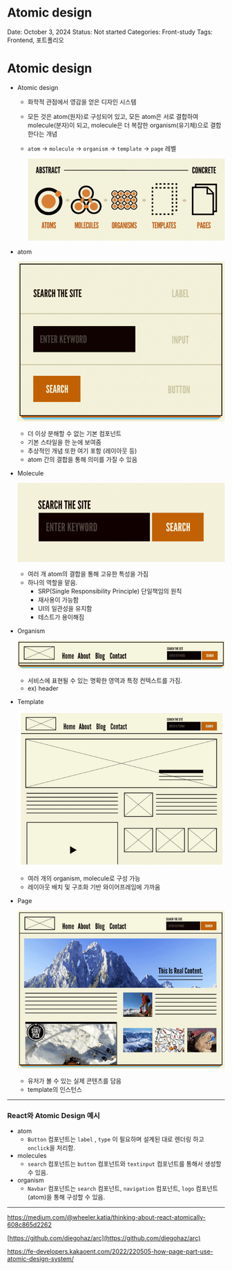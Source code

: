 # Atomic design

Date: October 3, 2024
Status: Not started
Categories: Front-study
Tags: Frontend, 포트폴리오

# Atomic design

- Atomic design
    - 화학적 관점에서 영감을 얻은 디자인 시스템
    - 모든 것은 atom(원자)로 구성되어 있고, 모든 atom은 서로 결합하여 molecule(분자)이 되고, molecule은 더 복잡한 organism(유기체)으로 결합한다는 개념
    - `atom` → `molecule` → `organism` → `template` → `page` 레벨
        
        ![image.png](image.png)
        

- atom
    
    ![image.png](image1.png)
    
    - 더 이상 분해할 수 없는 기본 컴포넌트
    - 기본 스타일을 한 눈에 보여줌
    - 추상적인 개념 또한 여기 포함 (레이아웃 등)
    - atom 간의 결합을 통해 의미를 가질 수 있음
    
- Molecule
    
    ![image.png](image2.png)
    
    - 여러 개 atom의 결합을 통해 고유한 특성을 가짐
    - 하나의 역할을 맡음.
        - SRP(Single Responsibility Principle) 단일책임의 원칙
        - 재사용이 가능함
        - UI의 일관성을 유지함
        - 테스트가 용이해짐

- Organism
    
    ![image.png](image3.png)
    
    - 서비스에 표현될 수 있는 명확한 영역과 특정 컨텍스트를 가짐.
    - ex) header

- Template
    
    ![image.png](image4.png)
    
    - 여러 개의 organism, molecule로 구성 가능
    - 레이아웃 배치 및 구조화 기반 와이어프레임에 가까움

- Page
    
    ![image.png](image5.png)
    
    - 유저가 볼 수 있는 실제 콘텐츠를 담음
    - template의 인스턴스
    

---

### React와 Atomic Design 예시

- atom
    - `Button` 컴포넌트는 `label` , `type` 이 필요하며 설계된 대로 렌더링 하고 `onclick`을 처리함.
- molecules
    - `search` 컴포넌트는 `button` 컴포넌트와 `textinput` 컴포넌트를 통해서 생성할 수 있음.
- organism
    - `Navbar` 컴포넌트는 `search` 컴포넌트, `navigation` 컴포넌트, `logo` 컴포넌트(atom)을 통해 구성할 수 있음.

---

https://medium.com/@wheeler.katia/thinking-about-react-atomically-608c865d2262

[https://github.com/diegohaz/arc](https://github.com/diegohaz/arc)

https://fe-developers.kakaoent.com/2022/220505-how-page-part-use-atomic-design-system/